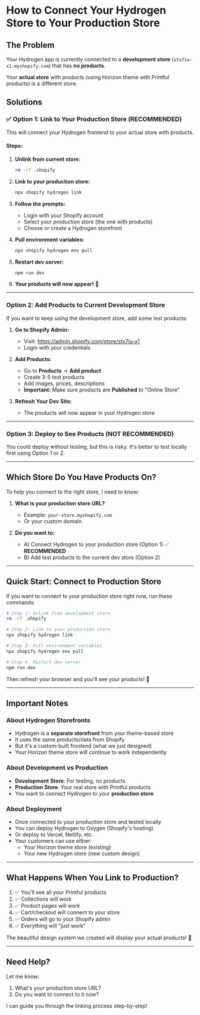 # How to Connect Your Hydrogen Store to Your Production Store

## The Problem

Your Hydrogen app is currently connected to a **development store** (`stx7iu-x1.myshopify.com`) that has **no products**.

Your **actual store** with products (using Horizon theme with Printful products) is a different store.

## Solutions

### ✅ Option 1: Link to Your Production Store (RECOMMENDED)

This will connect your Hydrogen frontend to your actual store with products.

#### Steps:

1. **Unlink from current store:**
   ```bash
   rm -rf .shopify
   ```

2. **Link to your production store:**
   ```bash
   npx shopify hydrogen link
   ```
   
3. **Follow the prompts:**
   - Login with your Shopify account
   - Select your production store (the one with products)
   - Choose or create a Hydrogen storefront

4. **Pull environment variables:**
   ```bash
   npx shopify hydrogen env pull
   ```

5. **Restart dev server:**
   ```bash
   npm run dev
   ```

6. **Your products will now appear!** 🎉

---

### Option 2: Add Products to Current Development Store

If you want to keep using the development store, add some test products:

1. **Go to Shopify Admin:**
   - Visit: https://admin.shopify.com/store/stx7iu-x1
   - Login with your credentials

2. **Add Products:**
   - Go to **Products** → **Add product**
   - Create 3-5 test products
   - Add images, prices, descriptions
   - **Important:** Make sure products are **Published** to "Online Store"

3. **Refresh Your Dev Site:**
   - The products will now appear in your Hydrogen store

---

### Option 3: Deploy to See Products (NOT RECOMMENDED)

You could deploy without testing, but this is risky. It's better to test locally first using Option 1 or 2.

---

## Which Store Do You Have Products On?

To help you connect to the right store, I need to know:

1. **What is your production store URL?**
   - Example: `your-store.myshopify.com`
   - Or your custom domain

2. **Do you want to:**
   - A) Connect Hydrogen to your production store (Option 1) ✅ **RECOMMENDED**
   - B) Add test products to the current dev store (Option 2)

---

## Quick Start: Connect to Production Store

If you want to connect to your production store right now, run these commands:

```bash
# Step 1: Unlink from development store
rm -rf .shopify

# Step 2: Link to your production store
npx shopify hydrogen link

# Step 3: Pull environment variables
npx shopify hydrogen env pull

# Step 4: Restart dev server
npm run dev
```

Then refresh your browser and you'll see your products! 🎉

---

## Important Notes

### About Hydrogen Storefronts
- Hydrogen is a **separate storefront** from your theme-based store
- It uses the same products/data from Shopify
- But it's a custom-built frontend (what we just designed)
- Your Horizon theme store will continue to work independently

### About Development vs Production
- **Development Store**: For testing, no products
- **Production Store**: Your real store with Printful products
- You want to connect Hydrogen to your **production store**

### About Deployment
- Once connected to your production store and tested locally
- You can deploy Hydrogen to Oxygen (Shopify's hosting)
- Or deploy to Vercel, Netlify, etc.
- Your customers can use either:
  - Your Horizon theme store (existing)
  - Your new Hydrogen store (new custom design)

---

## What Happens When You Link to Production?

1. ✅ You'll see all your Printful products
2. ✅ Collections will work
3. ✅ Product pages will work
4. ✅ Cart/checkout will connect to your store
5. ✅ Orders will go to your Shopify admin
6. ✅ Everything will "just work"

The beautiful design system we created will display your actual products! 🌟

---

## Need Help?

Let me know:
1. What's your production store URL?
2. Do you want to connect to it now?

I can guide you through the linking process step-by-step!
